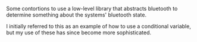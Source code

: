Some contortions to use a low-level library that abstracts bluetooth to determine something about the systems' bluetooth state.

I initially referred to this as an example of how to use a conditional variable, but my use of these has since become more sophisticated.

